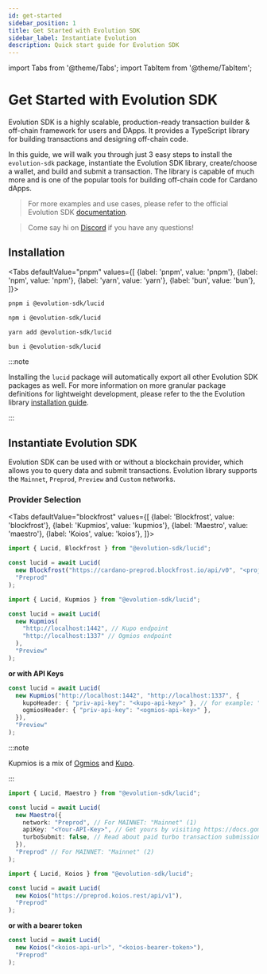 ```yaml
---
id: get-started
sidebar_position: 1
title: Get Started with Evolution SDK
sidebar_label: Instantiate Evolution
description: Quick start guide for Evolution SDK
---
```


import Tabs from '@theme/Tabs';
import TabItem from '@theme/TabItem';

# Get Started with Evolution SDK

Evolution SDK is a highly scalable, production-ready transaction builder & off-chain framework for users and DApps. It provides a TypeScript library for building transactions and designing off-chain code.

In this guide, we will walk you through just 3 easy steps to install the `evolution-sdk` package, instantiate the Evolution SDK library, create/choose a wallet, and build and submit a transaction. The library is capable of much more and is one of the popular tools for building off-chain code for Cardano dApps.

> For more examples and use cases, please refer to the official Evolution SDK [documentation](https://no-witness-labs.github.io/evolution-sdk/).

> Come say hi on [Discord](https://discord.com/invite/eqZDvHvW6k) if you have any questions!

## Installation

<Tabs
defaultValue="pnpm"
values={[
{label: 'pnpm', value: 'pnpm'},
{label: 'npm', value: 'npm'},
{label: 'yarn', value: 'yarn'},
{label: 'bun', value: 'bun'},
]}>
<TabItem value="pnpm">

```bash
pnpm i @evolution-sdk/lucid
```

</TabItem>
<TabItem value="npm">

```bash
npm i @evolution-sdk/lucid
```

</TabItem>
<TabItem value="yarn">

```bash
yarn add @evolution-sdk/lucid
```

</TabItem>
<TabItem value="bun">

```bash
bun i @evolution-sdk/lucid
```

</TabItem>
</Tabs>

:::note

Installing the `lucid` package will automatically export all other Evolution SDK packages as well. For more information on more granular package definitions for lightweight development, please refer to the the Evolution library [installation guide](https://no-witness-labs.github.io/evolution-sdk/install).

:::

## Instantiate Evolution SDK

Evolution SDK can be used with or without a blockchain provider, which allows you to query data and submit transactions. Evolution library supports the `Mainnet`, `Preprod`, `Preview` and `Custom` networks.

### Provider Selection

<Tabs
defaultValue="blockfrost"
values={[
{label: 'Blockfrost', value: 'blockfrost'},
{label: 'Kupmios', value: 'kupmios'},
{label: 'Maestro', value: 'maestro'},
{label: 'Koios', value: 'koios'},
]}>
<TabItem value="blockfrost">

```typescript
import { Lucid, Blockfrost } from "@evolution-sdk/lucid";

const lucid = await Lucid(
  new Blockfrost("https://cardano-preprod.blockfrost.io/api/v0", "<projectId>"),
  "Preprod"
);
```

</TabItem>
<TabItem value="kupmios">

```typescript
import { Lucid, Kupmios } from "@evolution-sdk/lucid";

const lucid = await Lucid(
  new Kupmios(
    "http://localhost:1442", // Kupo endpoint
    "http://localhost:1337" // Ogmios endpoint
  ),
  "Preview"
);
```

**or with API Keys**

```typescript
const lucid = await Lucid(
  new Kupmios("http://localhost:1442", "http://localhost:1337", {
    kupoHeader: { "priv-api-key": "<kupo-api-key>" }, // for example: "dmtr-api-key": "<kupo-api-key>"
    ogmiosHeader: { "priv-api-key": "<ogmios-api-key>" },
  }),
  "Preview"
);
```

:::note

Kupmios is a mix of [Ogmios](https://ogmios.dev/) and [Kupo](https://cardanosolutions.github.io/kupo/).

:::

</TabItem>
<TabItem value="maestro">

```typescript
import { Lucid, Maestro } from "@evolution-sdk/lucid";

const lucid = await Lucid(
  new Maestro({
    network: "Preprod", // For MAINNET: "Mainnet" (1)
    apiKey: "<Your-API-Key>", // Get yours by visiting https://docs.gomaestro.org/docs/Getting-started/Sign-up-login
    turboSubmit: false, // Read about paid turbo transaction submission feature at https://docs.gomaestro.org/docs/Dapp%20Platform/Turbo%20Transaction
  }),
  "Preprod" // For MAINNET: "Mainnet" (2)
);
```

</TabItem>
<TabItem value="koios">

```typescript
import { Lucid, Koios } from "@evolution-sdk/lucid";

const lucid = await Lucid(
  new Koios("https://preprod.koios.rest/api/v1"),
  "Preprod"
);
```

**or with a bearer token**

```typescript
const lucid = await Lucid(
  new Koios("<koios-api-url>", "<koios-bearer-token>"),
  "Preprod"
);
```

</TabItem>
</Tabs>
